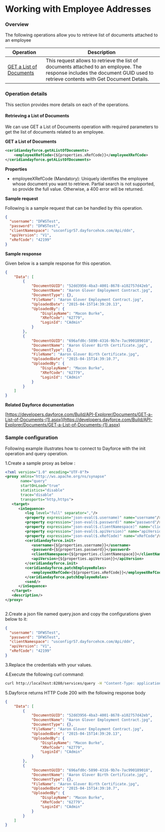 # Working with Employee Addresses

### Overview 

The following operations allow you to retrieve list of documents attached to an employee

| Operation | Description |
| ------------- |-------------|
|[GET a List of Documents](#retrieving-a-list-of-documents)| This request allows to retrieve the list of documents attached to an employee. The response includes the document GUID used to retrieve contents with Get Document Details. |

### Operation details

This section provides more details on each of the operations.

#### Retrieving a List of Documents
We can use GET a List of Documents operation with required parameters to get the list of documents related to an employee.

**GET a List of Documents**
```xml
<ceridiandayforce.getAListOfDocuments>
    <employeeXRefCode>{${properties.xRefCode}}</employeeXRefCode>
</ceridiandayforce.getAListOfDocuments>
```

**Properties**

* employeeXRefCode (Mandatory): Uniquely identifies the employee whose document you want to retrieve. Partial search is not supported, so provide the full value. Otherwise, a 400 error will be returned.

**Sample request**

Following is a sample request that can be handled by this operation.

```json
{
  "username": "DFWSTest",
  "password": "DFWSTest",
  "clientNamespace": "usconfigr57.dayforcehcm.com/Api/ddn",
  "apiVersion": "V1",
  "xRefCode": "42199"
}
```

**Sample response**

Given below is a sample response for this operation.

```json
{
    "Data": [
        {
            "DocumentGUID": "52dd3956-4ba3-4001-8678-a102757d42eb",
            "DocumentName": "Aaron Glover Employment Contract.jpg",
            "DocumentType": {},
            "FileName": "Aaron Glover Employment Contract.jpg",
            "UploadedDate": "2015-04-15T14:39:20.13",
            "UploadedBy": {
                "DisplayName": "Macon Burke",
                "XRefCode": "62779",
                "LoginId": "CAdmin"
            }
        },
        {
            "DocumentGUID": "696afd0c-5890-4316-9b7e-7ac990189018",
            "DocumentName": "Aaron Glover Birth Certificate.jpg",
            "DocumentType": {},
            "FileName": "Aaron Glover Birth Certificate.jpg",
            "UploadedDate": "2015-04-15T14:39:10.7",
            "UploadedBy": {
                "DisplayName": "Macon Burke",
                "XRefCode": "62779",
                "LoginId": "CAdmin"
            }
        }
    ]
}
```

**Related Dayforce documentation**

[https://developers.dayforce.com/Build/API-Explorer/Documents/GET-a-List-of-Documents-(1).aspx](https://developers.dayforce.com/Build/API-Explorer/Documents/GET-a-List-of-Documents-(1).aspx)

### Sample configuration

Following example illustrates how to connect to Dayforce with the init operation and query operation.

1.Create a sample proxy as below :
```xml
<?xml version="1.0" encoding="UTF-8"?>
<proxy xmlns="http://ws.apache.org/ns/synapse"
       name="query"
       startOnLoad="true"
       statistics="disable"
       trace="disable"
       transports="http,https">
   <target>
      <inSequence>
         <log level="full" separator=","/>
         <property expression="json-eval($.username)" name="username"/>
         <property expression="json-eval($.password)" name="password"/>
         <property expression="json-eval($.clientNamespace)" name="clientNamespace"/>
         <property expression="json-eval($.apiVersion)" name="apiVersion"/>
         <property expression="json-eval($.xRefCode)" name="xRefCode"/>
         <ceridiandayforce.init>
            <username>{${properties.username}}</username>
            <password>{${properties.password}}</password>
            <clientNamespace>{${properties.clientNamespace}}</clientNamespace>
            <apiVersion>{${properties.apiVersion}}</apiVersion>
         </ceridiandayforce.init>
         <ceridiandayforce.patchEmployeeRoles>
            <employeeXRefCode>{${properties.xRefCode}}</employeeXRefCode>
         </ceridiandayforce.patchEmployeeRoles>
         <send/>
      </inSequence>
   </target>
   <description/>
</proxy>
                                
```

2.Create a json file named query.json and copy the configurations given below to it:

```json
{
  "username": "DFWSTest",
  "password": "DFWSTest",
  "clientNamespace": "usconfigr57.dayforcehcm.com/Api/ddn",
  "apiVersion": "V1",
  "xRefCode": "42199"
}
```
3.Replace the credentials with your values.

4.Execute the following curl command:

```bash
curl http://localhost:8280/services/query -H "Content-Type: application/json" -d @query.json
```
5.Dayforce returns HTTP Code 200 with the following response body

```json
{
    "Data": [
        {
            "DocumentGUID": "52dd3956-4ba3-4001-8678-a102757d42eb",
            "DocumentName": "Aaron Glover Employment Contract.jpg",
            "DocumentType": {},
            "FileName": "Aaron Glover Employment Contract.jpg",
            "UploadedDate": "2015-04-15T14:39:20.13",
            "UploadedBy": {
                "DisplayName": "Macon Burke",
                "XRefCode": "62779",
                "LoginId": "CAdmin"
            }
        },
        {
            "DocumentGUID": "696afd0c-5890-4316-9b7e-7ac990189018",
            "DocumentName": "Aaron Glover Birth Certificate.jpg",
            "DocumentType": {},
            "FileName": "Aaron Glover Birth Certificate.jpg",
            "UploadedDate": "2015-04-15T14:39:10.7",
            "UploadedBy": {
                "DisplayName": "Macon Burke",
                "XRefCode": "62779",
                "LoginId": "CAdmin"
            }
        }
    ]
}
```
